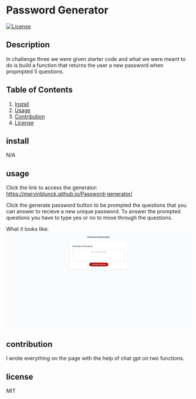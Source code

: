 # Password Generator
  [![License](https://img.shields.io/badge/License-MIT-blue.svg)](https://opensource.org/licenses/MIT)
## Description
In challenge three we were given starter code and what we were meant to do is build a function that returns the user a new password when propmpted 5 questions.
## Table of Contents
1. [Install](#install)
2. [Usage](#usage)
3. [Contribution](#contribution)
4. [License](#license)
## install
N/A
## usage
Click the link to access the generator: https://marvinblunck.github.io/Password-generator/

 Click the generate password button to be prompted the questions that you can answer to recieve a new unique password. To answer the prompted questions you have to type yes or no to move through the questions.

What it looks like:
![Password generator overview](./Assets/image/passwordgenerator.png)
## contribution
I wrote everything on the page with the help of chat gpt on two functions.
## license
MIT

